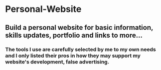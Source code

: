 # Personal-Website

## Build a personal website for basic information, skills updates, portfolio and links to more...

### The tools I use are carefully selected by me to my own needs and I only listed their pros in how they may support my website's development, false advertising.
